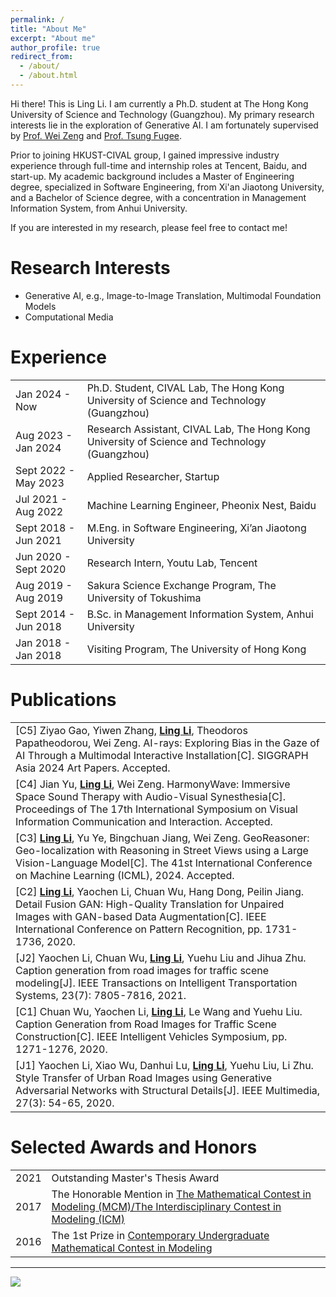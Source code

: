 ```yaml
---
permalink: /
title: "About Me"
excerpt: "About me"
author_profile: true
redirect_from: 
  - /about/
  - /about.html
---
```


Hi there! This is Ling Li. I am currently a Ph.D. student at The Hong Kong University of Science and Technology (Guangzhou). My primary research interests lie in the exploration of Generative AI. I am fortunately supervised by [Prof. Wei Zeng](https://zeng-wei.com/) and [Prof. Tsung Fugee](https://ieda.ust.hk/dfaculty/tsung/). 

Prior to joining HKUST-CIVAL group, I gained impressive industry experience through full-time and internship roles at Tencent, Baidu, and start-up. My academic background includes a Master of Engineering degree, specialized in Software Engineering, from Xi'an Jiaotong University, and a Bachelor of Science degree, with a concentration in Management Information System, from Anhui University.

If you are interested in my research, please feel free to contact me!

Research Interests
======
- Generative AI, e.g., Image-to-Image Translation, Multimodal Foundation Models
- Computational Media

<!-- News
======

- [**Aug. 2023**] I joined HKUST-CIVAL group as a research assistant. -->

Experience
======
<html>
<head>
<style>
table {
  border-collapse: collapse;
}

table, th, td {
  border: 1px solid transparent;
}

td:nth-child(1) {
    width: 22%;
  }

</style>
</head>
<body>

<table>
  <tr>
    <td>Jan 2024 - Now</td>
    <td>Ph.D. Student, CIVAL Lab, The Hong Kong University of Science and Technology (Guangzhou)</td>
  </tr>
  <tr>
    <td>Aug 2023 - Jan 2024</td>
    <td>Research Assistant, CIVAL Lab, The Hong Kong University of Science and Technology (Guangzhou)</td>
  </tr>
  <tr>
    <td>Sept 2022 - May 2023</td>
    <td>Applied Researcher, Startup</td>
  </tr>
  <tr>
    <td>Jul 2021 - Aug 2022</td>
    <td>Machine Learning Engineer, Pheonix Nest, Baidu </td>
  </tr>
  <tr>
    <td>Sept 2018 - Jun 2021</td>
    <td>M.Eng. in Software Engineering, Xi’an Jiaotong University</td>
  </tr>
  <tr>
    <td>Jun 2020 - Sept 2020</td>
    <td>Research Intern, Youtu Lab, Tencent</td>
  </tr>
  <tr>
    <td>Aug 2019 - Aug 2019</td>
    <td>Sakura Science Exchange Program, The University of Tokushima</td>
  </tr>
  <tr>
    <td>Sept 2014 - Jun 2018</td>
    <td>B.Sc. in Management Information System, Anhui University</td>
  </tr>
  <tr>
    <td>Jan 2018 - Jan 2018</td>
    <td>Visiting Program, The University of Hong Kong</td>
  </tr>
</table>

</body>
</html>

Publications
======
<html>
<head>
<style>
table {
  border-collapse: collapse;
}

table, th, td {
  border: 1px solid transparent;
}

</style>
</head>
<body>

<table>
  <tr>
    <td>[C5] Ziyao Gao, Yiwen Zhang, <ins><b>Ling Li</b></ins>, Theodoros Papatheodorou, Wei Zeng. AI-rays: Exploring Bias in the Gaze of AI Through a Multimodal Interactive Installation[C]. SIGGRAPH Asia 2024 Art Papers. Accepted.</td>
  </tr>
  <tr>
    <td>[C4] Jian Yu, <ins><b>Ling Li</b></ins>, Wei Zeng. HarmonyWave: Immersive Space Sound Therapy with Audio-Visual Synesthesia[C]. Proceedings of The 17th International Symposium on Visual Information Communication and Interaction. Accepted.</td>
  </tr>
  <tr>
    <td>[C3] <ins><b>Ling Li</b></ins>, Yu Ye, Bingchuan Jiang, Wei Zeng. GeoReasoner: Geo-localization with Reasoning in Street Views using a Large Vision-Language Model[C]. The 41st International Conference on Machine Learning (ICML), 2024. Accepted.</td>
  </tr>
  <tr>
    <td>[C2] <ins><b>Ling Li</b></ins>, Yaochen Li, Chuan Wu, Hang Dong, Peilin Jiang. Detail Fusion GAN: High-Quality Translation for Unpaired Images with GAN-based Data Augmentation[C]. IEEE International Conference on Pattern Recognition, pp. 1731-1736, 2020.</td>
  </tr>
  <tr>
    <td>[J2] Yaochen Li, Chuan Wu, <ins><b>Ling Li</b></ins>, Yuehu Liu and Jihua Zhu. Caption generation from road images for traffic scene modeling[J]. IEEE Transactions on Intelligent Transportation Systems, 23(7): 7805-7816, 2021.</td>
  </tr>
  <tr>
    <td>[C1] Chuan Wu, Yaochen Li, <ins><b>Ling Li</b></ins>, Le Wang and Yuehu Liu. Caption Generation from Road Images for Traffic Scene Construction[C]. IEEE Intelligent Vehicles Symposium, pp. 1271-1276, 2020.</td>
  </tr>
  <tr>
    <td>[J1] Yaochen Li, Xiao Wu, Danhui Lu, <ins><b>Ling Li</b></ins>, Yuehu Liu, Li Zhu. Style Transfer of Urban Road Images using Generative Adversarial Networks with Structural Details[J]. IEEE Multimedia, 27(3): 54-65, 2020.</td>
  </tr>
</table>

</body>
</html>

Selected Awards and Honors
======
<html>
<head>
<style>
table {
  border-collapse: collapse;
}

table, th, td {
  border: 1px solid transparent;
}
</style>
</head>
<body>

<table>
  <tr>
    <td>2021</td>
    <td>Outstanding Master's Thesis Award</td>
  </tr>
  <tr>
    <td>2017</td>
    <td>The Honorable Mention in <a href="https://www.comap.com/contests/mcm-icm">The Mathematical Contest in Modeling (MCM)/The Interdisciplinary Contest in Modeling (ICM)</a></td>
  </tr>
  <tr>
    <td>2016</td>
    <td>The 1st Prize in <a href="http://en.mcm.edu.cn/">Contemporary Undergraduate Mathematical Contest in Modeling</a></td>
  </tr>

</table>

</body>
</html>


-------------
<!-- <p align="center"> -->
<p>
<a href='https://clustrmaps.com/site/1bx96'  title='Visit tracker'><img src='//clustrmaps.com/map_v2.png?cl=ffffff&w=400&t=tt&d=GeNrTWzREx9cnMdTMQnFK33iMnHq1W05aCK-y6sxkao'/></a>
</p>

<!-- monthly -->

<!-- <p align="center">
<a href='https://clustrmaps.com/site/1boq7'  title='Visit tracker'><img src='//clustrmaps.com/map_v2.png?cl=c9b8ff&w=450&t=m&d=229QqCMYXHc0RAJPA6ck5Qokj48BzUnIrPIBz9HA1Ic&co=ffffff&ct=808080'/></a>
</p> -->